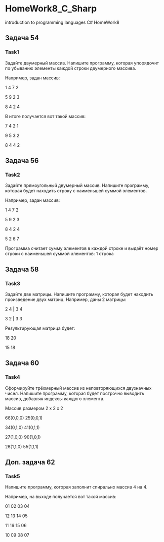 # HomeWork8_C_Sharp
introduction to programming languages C# HomeWork8

## Задача 54

### Task1

Задайте двумерный массив. Напишите программу, которая упорядочит по убыванию элементы каждой строки двумерного массива.

Например, задан массив:

1 4 7 2

5 9 2 3

8 4 2 4

В итоге получается вот такой массив:

7 4 2 1

9 5 3 2

8 4 4 2

## Задача 56

### Task2

Задайте прямоугольный двумерный массив. Напишите программу, которая будет находить строку с наименьшей суммой элементов.

Например, задан массив:

1 4 7 2

5 9 2 3

8 4 2 4

5 2 6 7

Программа считает сумму элементов в каждой строке и выдаёт номер строки с наименьшей суммой элементов: 1 строка

## Задача 58

### Task3

Задайте две матрицы. Напишите программу, которая будет находить произведение двух матриц.
Например, даны 2 матрицы:

2 4 | 3 4

3 2 | 3 3

Результирующая матрица будет:

18 20

15 18

## Задача 60

### Task4

Сформируйте трёхмерный массив из неповторяющихся двузначных чисел. Напишите программу, которая будет построчно выводить массив, добавляя индексы каждого элемента.

Массив размером 2 x 2 x 2

66(0,0,0) 25(0,0,1)

34(0,1,0) 41(0,1,1)

27(1,0,0) 90(1,0,1)

26(1,1,0) 55(1,1,1)

## Доп. задача 62

### Task5

Напишите программу, которая заполнит спирально массив 4 на 4.

Например, на выходе получается вот такой массив:

01 02 03 04

12 13 14 05

11 16 15 06

10 09 08 07
